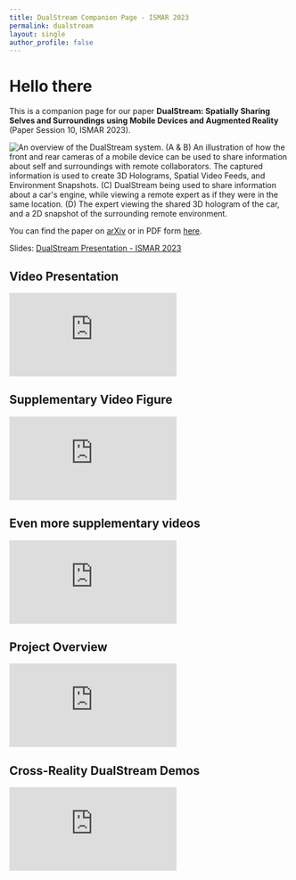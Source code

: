 ```yaml
---
title: DualStream Companion Page - ISMAR 2023
permalink: dualstream
layout: single
author_profile: false
---
```


# Hello there

This is a companion page for our paper **DualStream: Spatially Sharing Selves and Surroundings using Mobile Devices and Augmented Reality** (Paper Session 10, ISMAR 2023).

![An overview of the DualStream system. (A \& B) An illustration of how the front and rear cameras of a mobile device can be used to share information about self and surroundings with remote collaborators. The captured information is used to create 3D Holograms, Spatial Video Feeds, and Environment Snapshots. (C) DualStream being used to share information about a car's engine, while viewing a remote expert as if they were in the same location. (D) The expert viewing the shared 3D hologram of the car, and a 2D snapshot of the surrounding remote environment.](\media\dualstream\dualstream-teaser.jpg)

You can find the paper on [arXiv](https://arxiv.org/abs/2309.00842) or in PDF form [here](/assets/documents/papers/ismar2023dualstream.pdf).

Slides: [DualStream Presentation - ISMAR 2023](https://docs.google.com/presentation/d/e/2PACX-1vTtJA_w1UFvx3SDe5HpAxd-m1aaRzH0erLcJAkmVoDhC-r0Bqf13ij3OcaDp--ikAGnlr_FJShuI8oj/pub?start=false&loop=false&delayms=60000)

## Video Presentation
<iframe class = "video" src="https://www.youtube.com/embed/Yvv503jG1Gs" frameborder="0" allow="accelerometer; autoplay; encrypted-media; gyroscope; picture-in-picture" allowfullscreen></iframe>

## Supplementary Video Figure
<iframe class = "video" src="https://www.youtube.com/embed/6qVRXFbG7rY" frameborder="0" allow="accelerometer; autoplay; encrypted-media; gyroscope; picture-in-picture" allowfullscreen></iframe>

## Even more supplementary videos
<iframe class = "video" src="https://www.youtube.com/embed/tJLsUI2duME" frameborder="0" allow="accelerometer; autoplay; encrypted-media; gyroscope; picture-in-picture" allowfullscreen></iframe>

## Project Overview
<iframe class = "video" src="https://www.youtube.com/embed/X5AKgEwPaeA" frameborder="0" allow="accelerometer; autoplay; encrypted-media; gyroscope; picture-in-picture" allowfullscreen></iframe>

## Cross-Reality DualStream Demos
<iframe class = "video" src="https://www.youtube.com/embed/y0gAkzUVyhc" frameborder="0" allow="accelerometer; autoplay; encrypted-media; gyroscope; picture-in-picture" allowfullscreen></iframe>
